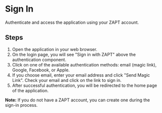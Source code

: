 # Sign In

Authenticate and access the application using your ZAPT account.

## Steps

1. Open the application in your web browser.
2. On the login page, you will see "Sign in with ZAPT" above the authentication component.
3. Click on one of the available authentication methods: email (magic link), Google, Facebook, or Apple.
4. If you choose email, enter your email address and click "Send Magic Link". Check your email and click on the link to sign in.
5. After successful authentication, you will be redirected to the home page of the application.

**Note:** If you do not have a ZAPT account, you can create one during the sign-in process.